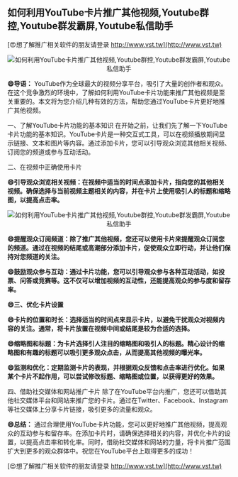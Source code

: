 ## **如何利用YouTube卡片推广其他视频,Youtube群控,Youtube群发霸屏,Youtube私信助手**

[😍想了解推广相关软件的朋友请登录 http://www.vst.tw](http://www.vst.tw)

 <center><img src="https://vst.tw/MP4/tuiguang/png/3.png" alt="如何利用YouTube卡片推广其他视频,Youtube群控,Youtube群发霸屏,Youtube私信助手"></center>

**😄导语：**
YouTube作为全球最大的视频分享平台，吸引了大量的创作者和观众。在这个竞争激烈的环境中，了解如何利用YouTube卡片功能来推广其他视频是至关重要的。本文将为您介绍几种有效的方法，帮助您通过YouTube卡片更好地推广其他视频。

一、了解YouTube卡片功能的基本知识
在开始之前，让我们先了解一下YouTube卡片功能的基本知识。YouTube卡片是一种交互式工具，可以在视频播放期间显示链接、文本和图片等内容。通过添加卡片，您可以引导观众浏览其他相关视频、订阅您的频道或参与互动活动。

二、在视频中正确使用卡片

**😄引导观众浏览相关视频：在视频中适当的时间点添加卡片，指向您的其他相关视频。确保选择与当前视频主题相关的内容，并在卡片上使用吸引人的标题和缩略图，以提高点击率。**

 <center><img src="https://vst.tw/MP4/tuiguang/png/0.png" alt="如何利用YouTube卡片推广其他视频,Youtube群控,Youtube群发霸屏,Youtube私信助手"></center>

**😄提醒观众订阅频道：除了推广其他视频，您还可以使用卡片来提醒观众订阅您的频道。通过在视频的结尾或高潮部分添加卡片，促使观众立即行动，并让他们保持对您频道的关注。**

**😄鼓励观众参与互动：通过卡片功能，您可以引导观众参与各种互动活动，如投票、问答或竞赛等。这不仅可以增加视频的互动性，还能提高观众的参与度和留存率。**

**😄三、优化卡片设置**

**😄卡片的位置和时长：选择适当的时间点来显示卡片，以避免干扰观众对视频内容的关注。通常，将卡片放置在视频中间或结尾是较为合适的选择。**

**😄缩略图和标题：为卡片选择引人注目的缩略图和吸引人的标题。精心设计的缩略图和有趣的标题可以吸引更多观众点击，从而提高其他视频的曝光率。**

**😄监测和优化：定期监测卡片的表现，并根据观众反馈和点击率进行优化。如果某个卡片不起作用，可以尝试修改标题、缩略图或位置，以获得更好的效果。**

四、借助社交媒体和网站推广卡片
除了在YouTube平台内推广，您还可以借助其他社交媒体平台和网站来推广您的卡片。通过在Twitter、Facebook、Instagram等社交媒体上分享卡片链接，吸引更多的流量和观众。

**😄总结：**
通过合理使用YouTube卡片功能，您可以更好地推广其他视频，提高观众的互动参与和留存率。在添加卡片时，请确保选择相关的内容，并优化卡片的设置，以提高点击率和转化率。同时，借助社交媒体和网站的力量，将卡片推广范围扩大到更多的观众群体中。祝您在YouTube平台上取得更多的成功！

[😍想了解推广相关软件的朋友请登录 http://www.vst.tw](http://www.vst.tw)



